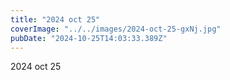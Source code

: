 ```yaml
---
title: "2024 oct 25"
coverImage: "../../images/2024-oct-25-gxNj.jpg"
pubDate: "2024-10-25T14:03:33.389Z"
---
```


2024 oct 25
